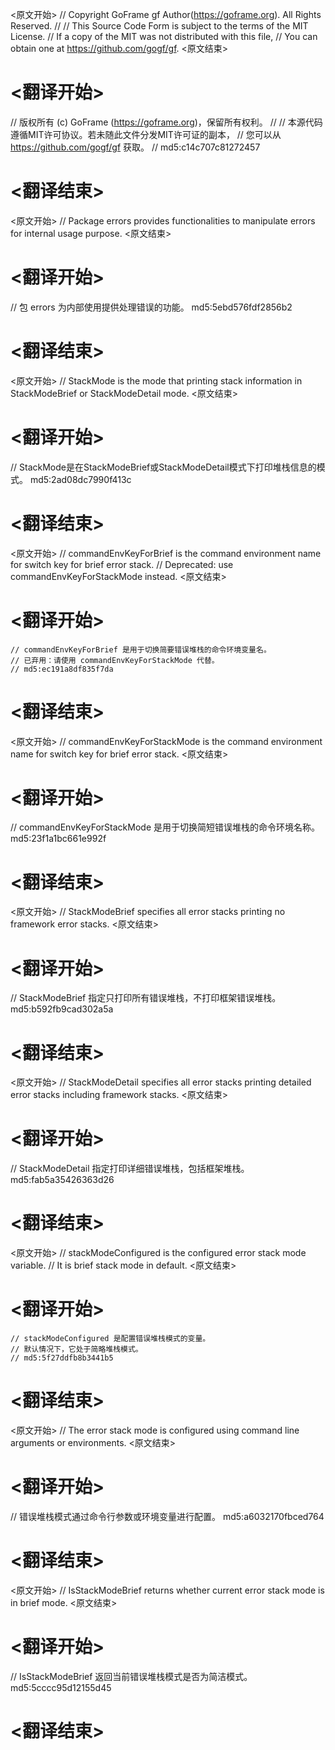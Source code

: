 
<原文开始>
// Copyright GoFrame gf Author(https://goframe.org). All Rights Reserved.
//
// This Source Code Form is subject to the terms of the MIT License.
// If a copy of the MIT was not distributed with this file,
// You can obtain one at https://github.com/gogf/gf.
<原文结束>

# <翻译开始>
// 版权所有 (c) GoFrame (https://goframe.org)，保留所有权利。
//
// 本源代码遵循MIT许可协议。若未随此文件分发MIT许可证的副本，
// 您可以从 https://github.com/gogf/gf 获取。
// md5:c14c707c81272457
# <翻译结束>


<原文开始>
// Package errors provides functionalities to manipulate errors for internal usage purpose.
<原文结束>

# <翻译开始>
// 包 errors 为内部使用提供处理错误的功能。 md5:5ebd576fdf2856b2
# <翻译结束>


<原文开始>
// StackMode is the mode that printing stack information in StackModeBrief or StackModeDetail mode.
<原文结束>

# <翻译开始>
// StackMode是在StackModeBrief或StackModeDetail模式下打印堆栈信息的模式。 md5:2ad08dc7990f413c
# <翻译结束>


<原文开始>
	// commandEnvKeyForBrief is the command environment name for switch key for brief error stack.
	// Deprecated: use commandEnvKeyForStackMode instead.
<原文结束>

# <翻译开始>
	// commandEnvKeyForBrief 是用于切换简要错误堆栈的命令环境变量名。
	// 已弃用：请使用 commandEnvKeyForStackMode 代替。
	// md5:ec191a8df835f7da
# <翻译结束>


<原文开始>
// commandEnvKeyForStackMode is the command environment name for switch key for brief error stack.
<原文结束>

# <翻译开始>
// commandEnvKeyForStackMode 是用于切换简短错误堆栈的命令环境名称。 md5:23f1a1bc661e992f
# <翻译结束>


<原文开始>
// StackModeBrief specifies all error stacks printing no framework error stacks.
<原文结束>

# <翻译开始>
// StackModeBrief 指定只打印所有错误堆栈，不打印框架错误堆栈。 md5:b592fb9cad302a5a
# <翻译结束>


<原文开始>
// StackModeDetail specifies all error stacks printing detailed error stacks including framework stacks.
<原文结束>

# <翻译开始>
// StackModeDetail 指定打印详细错误堆栈，包括框架堆栈。 md5:fab5a35426363d26
# <翻译结束>


<原文开始>
	// stackModeConfigured is the configured error stack mode variable.
	// It is brief stack mode in default.
<原文结束>

# <翻译开始>
	// stackModeConfigured 是配置错误堆栈模式的变量。
	// 默认情况下，它处于简略堆栈模式。
	// md5:5f27ddfb8b3441b5
# <翻译结束>


<原文开始>
// The error stack mode is configured using command line arguments or environments.
<原文结束>

# <翻译开始>
// 错误堆栈模式通过命令行参数或环境变量进行配置。 md5:a6032170fbced764
# <翻译结束>


<原文开始>
// IsStackModeBrief returns whether current error stack mode is in brief mode.
<原文结束>

# <翻译开始>
// IsStackModeBrief 返回当前错误堆栈模式是否为简洁模式。 md5:5cccc95d12155d45
# <翻译结束>

